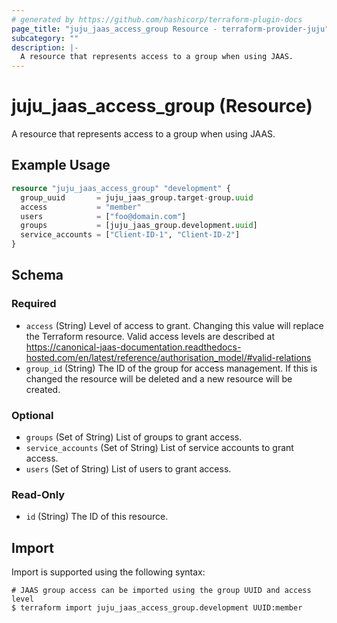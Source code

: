 ```yaml
---
# generated by https://github.com/hashicorp/terraform-plugin-docs
page_title: "juju_jaas_access_group Resource - terraform-provider-juju"
subcategory: ""
description: |-
  A resource that represents access to a group when using JAAS.
---
```


# juju_jaas_access_group (Resource)

A resource that represents access to a group when using JAAS.

## Example Usage

```terraform
resource "juju_jaas_access_group" "development" {
  group_uuid       = juju_jaas_group.target-group.uuid
  access           = "member"
  users            = ["foo@domain.com"]
  groups           = [juju_jaas_group.development.uuid]
  service_accounts = ["Client-ID-1", "Client-ID-2"]
}
```

<!-- schema generated by tfplugindocs -->
## Schema

### Required

- `access` (String) Level of access to grant. Changing this value will replace the Terraform resource. Valid access levels are described at https://canonical-jaas-documentation.readthedocs-hosted.com/en/latest/reference/authorisation_model/#valid-relations
- `group_id` (String) The ID of the group for access management. If this is changed the resource will be deleted and a new resource will be created.

### Optional

- `groups` (Set of String) List of groups to grant access.
- `service_accounts` (Set of String) List of service accounts to grant access.
- `users` (Set of String) List of users to grant access.

### Read-Only

- `id` (String) The ID of this resource.

## Import

Import is supported using the following syntax:

```shell
# JAAS group access can be imported using the group UUID and access level
$ terraform import juju_jaas_access_group.development UUID:member
```
